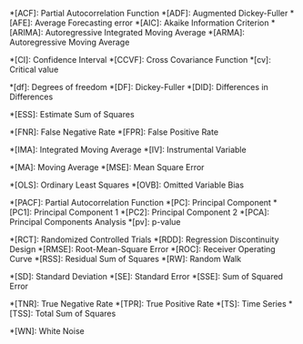 *[ACF]: Partial Autocorrelation Function
*[ADF]: Augmented Dickey-Fuller
*[AFE]: Average Forecasting error
*[AIC]: Akaike Information Criterion
*[ARIMA]: Autoregressive Integrated Moving Average
*[ARMA]: Autoregressive Moving Average

*[CI]: Confidence Interval
*[CCVF]: Cross Covariance Function
*[cv]: Critical value

*[df]: Degrees of freedom
*[DF]: Dickey-Fuller
*[DID]: Differences in Differences

*[ESS]: Estimate Sum of Squares

*[FNR]: False Negative Rate
*[FPR]: False Positive Rate

*[IMA]: Integrated Moving Average
*[IV]: Instrumental Variable

*[MA]: Moving Average
*[MSE]: Mean Square Error

*[OLS]: Ordinary Least Squares
*[OVB]: Omitted Variable Bias

*[PACF]: Partial Autocorrelation Function
*[PC]: Principal Component
*[PC1]: Principal Component 1
*[PC2]: Principal Component 2
*[PCA]: Principal Components Analysis
*[pv]: p-value

*[RCT]: Randomized Controlled Trials
*[RDD]: Regression Discontinuity Design
*[RMSE]: Root-Mean-Square Error
*[ROC]: Receiver Operating Curve
*[RSS]: Residual Sum of Squares
*[RW]: Random Walk

*[SD]: Standard Deviation
*[SE]: Standard Error
*[SSE]: Sum of Squared Error

*[TNR]: True Negative Rate
*[TPR]: True Positive Rate
*[TS]: Time Series
*[TSS]: Total Sum of Squares

*[WN]: White Noise